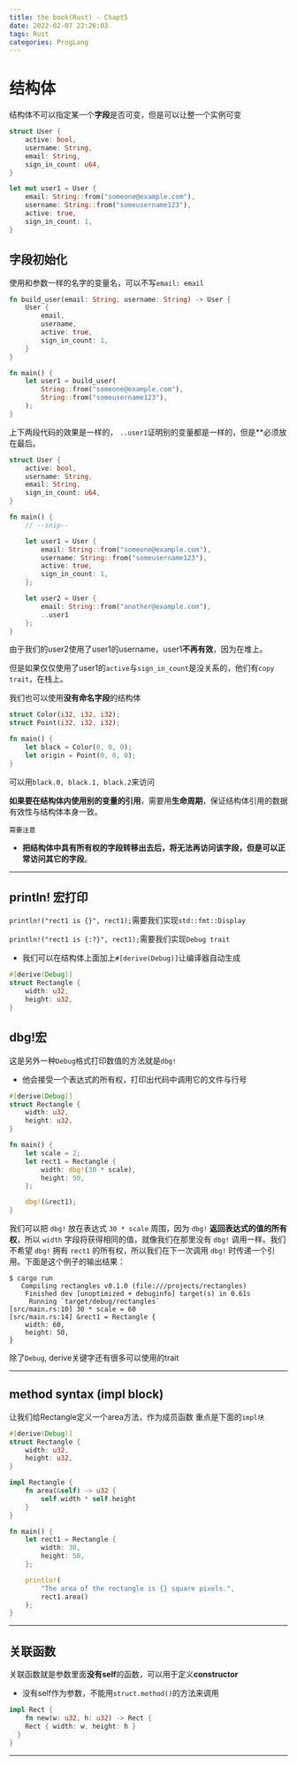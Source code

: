 ```yaml
---
title: the book(Rust) - Chapt5
date: 2022-02-07 22:26:03
tags: Rust
categories: ProgLang
---
```

<style>
img{
    width: 80%;
}
</style>

<!--more-->

# 结构体

结构体不可以指定某一个**字段**是否可变，但是可以让整一个实例可变

```Rust
struct User {
    active: bool,
    username: String,
    email: String,
    sign_in_count: u64,
}

let mut user1 = User {
    email: String::from("someone@example.com"),
    username: String::from("someusername123"),
    active: true,
    sign_in_count: 1,
}
```

## 字段初始化
使用和参数一样的名字的变量名，可以不写`email: email`
```Rust
fn build_user(email: String, username: String) -> User {
    User {
        email,
        username,
        active: true,
        sign_in_count: 1,
    }
}

fn main() {
    let user1 = build_user(
        String::from("someone@example.com"),
        String::from("someusername123"),
    );
}
```

上下两段代码的效果是一样的，
`..user1`证明别的变量都是一样的，但是**必须放在最后。

```Rust
struct User {
    active: bool,
    username: String,
    email: String,
    sign_in_count: u64,
}

fn main() {
    // --snip--

    let user1 = User {
        email: String::from("someone@example.com"),
        username: String::from("someusername123"),
        active: true,
        sign_in_count: 1,
    };

    let user2 = User {
        email: String::from("another@example.com"),
        ..user1
    };
}
```

由于我们的user2使用了user1的username，user1**不再有效**，因为在堆上。

但是如果仅仅使用了user1的`active`与`sign_in_count`是没关系的，他们有`copy trait`，在栈上。

我们也可以使用**没有命名字段**的结构体

```Rust
struct Color(i32, i32, i32);
struct Point(i32, i32, i32);

fn main() {
    let black = Color(0, 0, 0);
    let origin = Point(0, 0, 0);
}
```

可以用`black.0, black.1, black.2`来访问

**如果要在结构体内使用别的变量的引用**，需要用**生命周期**，保证结构体引用的数据有效性与结构体本身一致。



`需要注意`

* **把结构体中具有所有权的字段转移出去后，将无法再访问该字段，但是可以正常访问其它的字段**。

---

## println! 宏打印

`println!("rect1 is {}", rect1);`需要我们实现`std::fmt::Display`

`println!("rect1 is {:?}", rect1);`需要我们实现`Debug trait`
* 我们可以在结构体上面加上`#[derive(Debug)]`让编译器自动生成

```Rust
#[derive(Debug)] 
struct Rectangle {
    width: u32,
    height: u32,
}
```

## dbg!宏

这是另外一种`Debug`格式打印数值的方法就是`dbg!`
* 他会接受一个表达式的所有权，打印出代码中调用它的文件与行号

```Rust
#[derive(Debug)]
struct Rectangle {
    width: u32,
    height: u32,
}

fn main() {
    let scale = 2;
    let rect1 = Rectangle {
        width: dbg!(30 * scale),
        height: 50,
    };

    dbg!(&rect1);
}
```
我们可以把 `dbg!` 放在表达式 `30 * scale` 周围，因为 `dbg!` **返回表达式的值的所有权**，所以 `width` 字段将获得相同的值，就像我们在那里没有 `dbg!` 调用一样。我们不希望 `dbg!` 拥有 `rect1` 的所有权，所以我们在下一次调用 `dbg!` 时传递一个引用。下面是这个例子的输出结果：

```
$ cargo run
   Compiling rectangles v0.1.0 (file:///projects/rectangles)
    Finished dev [unoptimized + debuginfo] target(s) in 0.61s
     Running `target/debug/rectangles`
[src/main.rs:10] 30 * scale = 60
[src/main.rs:14] &rect1 = Rectangle {
    width: 60,
    height: 50,
}
```

除了`Debug`, derive关键字还有很多可以使用的trait

---

## method syntax (impl block)

让我们给Rectangle定义一个area方法，作为成员函数
重点是下面的`impl块`

```Rust
#[derive(Debug)]
struct Rectangle {
    width: u32,
    height: u32,
}

impl Rectangle {
    fn area(&self) -> u32 {
        self.width * self.height
    }
}

fn main() {
    let rect1 = Rectangle {
        width: 30,
        height: 50,
    };

    println!(
        "The area of the rectangle is {} square pixels.",
        rect1.area()
    );
}
```

---

## 关联函数

关联函数就是参数里面**没有self**的函数，可以用于定义**constructor**

* 没有self作为参数，不能用`struct.method()`的方法来调用

```rust
impl Rect {
	fn new(w: u32, h: u32) -> Rect {
    Rect { width: w, height: h }
  }
}
```

---



